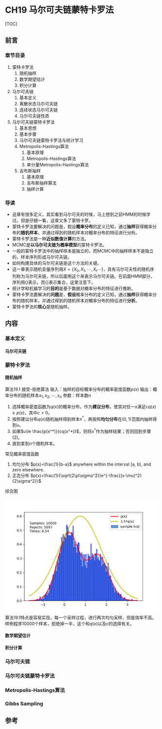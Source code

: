 # CH19 马尔可夫链蒙特卡罗法

[TOC]

## 前言

### 章节目录

1. 蒙特卡罗法
   1. 随机抽样
   1. 数学期望估计
   1. 积分计算
1. 马尔可夫链
   1. 基本定义
   1. 离散状态马尔可夫链
   1. 连续状态马尔可夫链
   1. 马尔可夫链性质
1. 马尔可夫链蒙特卡罗法
   1. 基本思想
   1. 基本步骤
   1. 马尔可夫链蒙特卡罗法与统计学习
   1. Metropolis-Hastings算法
      1. 基本原理
      1. Metropolis-Hastings算法
      1. 单分量Metropolis-Hastings算法
   1. 吉布斯抽样
      1. 基本原理
      1. 吉布斯抽样算法
      1. 抽样计算

### 导读

- 这章有很多定义，其实看到马尔可夫的时候，马上想到之前HMM的时候学过。但是仔细一看，这章又多了蒙特卡罗。
- 蒙特卡罗法要解决的问题是，假设**概率分布**的定义已知，通过**抽样**获得概率分布的**随机样本**，并通过得到的随机样本对概率分布的特征进行分析。
- 蒙特卡罗法是一种**近似数值计算**的方法。
- MCMC是**以马尔可夫链为概率模型**的蒙特卡罗法。
- 一般的蒙特卡罗法中的抽样样本是独立的，而MCMC中的抽样样本不是独立的，样本序列形成马尔可夫链。
- 如何构建具体的马尔可夫链是这个方法的关键。
- 这一章表示随机变量序列用$X=\{X_0,X_1,\cdots,X_t\cdots\}$，具有马尔可夫性的随机序列称为马尔可夫链，所以后面用这个来表示马尔可夫链。在前面HMM部分，序列用$()$表示，而$\{\}$表示集合，这里注意下。
- 统计学和机器学习的**目的**是基于数据对概率分布的特征进行推断。
- 蒙特卡罗法要解决的**问题**是，**假设**概率分布的定义已知，通过**抽样**获得概率分布的随机样本，并通过得到的随机样本对概率分布的特征进行**分析**。
- 蒙特卡罗法的**核心**是随机抽样。

## 内容
### 基本定义
#### 马尔可夫链
### 蒙特卡罗法
#### 随机抽样
算法19.1 接受-拒绝算法
输入：抽样的目标概率分布的概率密度函数$p(x)$
输出：概率分布的随机样本$x_1,x_2,\cdots,x_n$
参数：样本数$n$

1. 选择概率密度函数为$q(x)$的概率分布，作为**建议分布**，使其对任一$x$满足$cq(x)\ge p(x)$，其中$c>0$。
1. 按照建议分布$q(x)$随机抽样得到样本$x^*$，再按照**均匀分布**在$(0,1)$范围内抽样得到$u$。
1. 如果$u\le \frac{p(x^*)}{cq(x^*)}$，则将$x^*$作为抽样结果；否则回到步骤(2)。
1. 直到拿到$n$个随机样本。



常见概率密度函数
1. 均匀分布
$p(x)=\frac{1}{b-a}$ anywhere within the interval [a, b), and zero elsewhere.
2. 正态分布
$p(x)=\frac{1}{\sqrt{2\pi\sigma^2}}e^{-\frac{(x-\mu)^2}{2\sigma^2}}$

综合图

![fig_1901](assets/fig_1901.png)
算法19.1特点是容易实现，每一个采样过程，进行两次均匀采样，但是效率不高。样例程序10000个样本，拒绝掉一半，这个和$q(x)$以及$c$的选择有关。


#### 数学期望估计

#### 积分计算

### 马尔可夫链
### 马尔可夫链蒙特卡罗法
### Metropolis-Hastings算法
### Gibbs Sampling




## 参考

